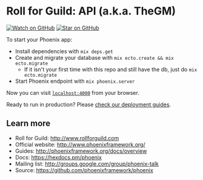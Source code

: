 # Roll for Guild: API (a.k.a. TheGM)

[![Watch on GitHub][github-watch-badge]][github-watch]
[![Star on GitHub][github-star-badge]][github-star]

To start your Phoenix app:

  * Install dependencies with `mix deps.get`
  * Create and migrate your database with `mix ecto.create && mix ecto.migrate`
    * If it isn't your first time with this repo and still have the db, just do `mix ecto.migrate`
  * Start Phoenix endpoint with `mix phoenix.server`

Now you can visit [`localhost:4000`](http://localhost:4000) from your browser.

Ready to run in production? Please [check our deployment guides](http://www.phoenixframework.org/docs/deployment).

## Learn more

  * Roll for Guild: http://www.rollforguild.com
  * Official website: http://www.phoenixframework.org/
  * Guides: http://phoenixframework.org/docs/overview
  * Docs: https://hexdocs.pm/phoenix
  * Mailing list: http://groups.google.com/group/phoenix-talk
  * Source: https://github.com/phoenixframework/phoenix

[github-watch]: https://github.com/RollForGuild/CharacterGenerator/watchers
[github-watch-badge]: https://img.shields.io/github/watchers/RollForGuild/CharacterGenerator.svg?style=social
[github-star]: https://github.com/RollForGuild/CharacterGenerator/stargazers
[github-star-badge]: https://img.shields.io/github/stars/RollForGuild/CharacterGenerator.svg?style=social
 
